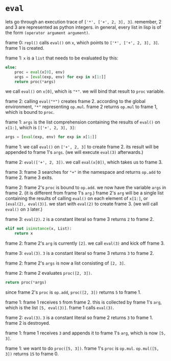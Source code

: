 # `eval`
lets go through an execution trace of `['*', ['+', 2, 3], 3]`. remember, 2 and 3 are represented as python integers. in general, every list in lisp is of the form `(operator argument argument)`.

frame 0: `repl()` calls `eval()` on `x`, which points to `['*', ['+', 2, 3], 3]`. frame 1 is created.

frame 1: `x` is a `list` that needs to be evaluated by this:
```python
else:
    proc = eval(x[0], env)
    args = [eval(exp, env) for exp in x[1:]]
    return proc(*args)
```
we call `eval()` on `x[0]`, which is `"*"`. we will bind that result to `proc` variable. 

frame 2: calling `eval("*")` creates frame 2. according to the global environment, `"*"` representing `op.mul`. frame 2 returns `op.mul` to frame 1, which is bound to `proc`.

frame 1: `args` is the list comprehension containing the results of `eval()` on `x[1:]`, which is `[['+', 2, 3], 3]`:
```python
args = [eval(exp, env) for exp in x[1:]]
```

frame 1: we call `eval()` on `['+', 2, 3]` to create frame 2. its result will be appended to frame 1's `args`. (we will execute `eval(3)` afterwards.)

frame 2: `eval(['+', 2, 3])`. we call `eval(x[0])`, which takes us to frame 3. 

frame 3: frame 3 searches for `"+"` in the namespace and returns `op.add` to frame 2. frame 3 exits.

frame 2: frame 2's `proc` is bound to `op.add`. we now have the variable `args` in frame 2. (it is different from frame 1's `arg`.) frame 2's `arg` will be a single list containing the results of calling `eval()` on each element of `x[1:]`, or `[eval(2), eval(3)]`. we start with `eval(2)` to create frame 3. (we will call `eval()` on `3` later.)

frame 3: `eval(2)`. `2` is a constant literal so frame 3 returns `2` to frame 2. 
```python
elif not isinstance(x, List):
	return x
```

frame 2: frame 2's `arg` is currently `[2]`. we call `eval(3)` and kick off frame 3. 

frame 3: `eval(3)`. `3` is a constant literal so frame 3 returns `3` to frame 2.

frame 2: frame 2's `args` is now a list consisting of `[2, 3]`. 

frame 2: frame 2 evaluates `proc([2, 3])`. 
```python
return proc(*args)
```
since frame 2's `proc` is `op.add`, `proc([2, 3])` returns `5` to frame 1.

frame 1: frame 1 receives `5` from frame 2. this is collected by frame 1's `arg`, which is the list `[5, eval(3)]`. frame 1 calls `eval(3)`.

frame 2: `eval(3)`. `3` is a constant literal so frame 2 returns `3` to frame 1. frame 2 is destroyed.

frame 1: frame 1 receives `3` and appends it to frame 1's `arg`, which is now `[5, 3]`. 

frame 1: we want to do `proc([5, 3])`. frame 1's `proc` is `op.mul`. `op.mul([5, 3])` returns `15` to frame 0.